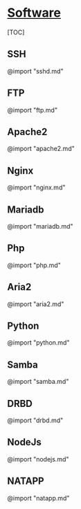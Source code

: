 <link rel="stylesheet" href="https://zhmhbest.gitee.io/hellomathematics/style/index.css">
<script src="https://zhmhbest.gitee.io/hellomathematics/style/index.js"></script>

# [Software](../index.html)

[TOC]

## SSH

@import "sshd.md"

## FTP

@import "ftp.md"

## Apache2

@import "apache2.md"

## Nginx

@import "nginx.md"

## Mariadb

@import "mariadb.md"

## Php

@import "php.md"

## Aria2

@import "aria2.md"

## Python

@import "python.md"

## Samba

@import "samba.md"

## DRBD

@import "drbd.md"

## NodeJs

@import "nodejs.md"

## NATAPP

@import "natapp.md"
